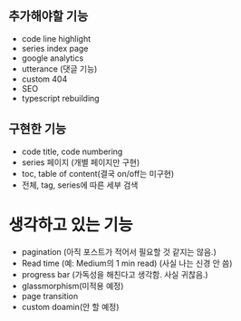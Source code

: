 ##  추가해야할 기능
*   code line highlight
*   series index page
*   google analytics
*   utterance (댓글 기능)
*   custom 404
*   SEO
*   typescript rebuilding

##  구현한 기능
*   code title, code numbering
*   series 페이지 (개별 페이지만 구현)
*   toc, table of content(결국 on/off는 미구현)
*   전체, tag, series에 따른 세부 검색

#   생각하고 있는 기능
*   pagination (아직 포스트가 적어서 필요할 것 같지는 않음.)
*   Read time (예: Medium의 1 min read) (사실 나는 신경 안 씀)
*   progress bar (가독성을 해친다고 생각함. 사실 귀찮음.)
*   glassmorphism(미적용 예정)
*   page transition
*   custom doamin(안 할 예정)